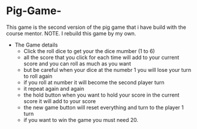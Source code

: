 # Pig-Game-
This game is the second version of the pig game that i have build with the course mentor. 
NOTE. I rebuild this game by my own.

+ The Game details
  - Click the roll dice to get your the dice mumber (1 to 6)
  - all the score that you click for each time will add to your current score and you can roll as much as you want
  - but be careful when your dice at the numebr 1 you will lose your turn to roll again
  - if you roll at number it will become the second player turn
  - it repeat again and again
  - the hold button when you want to hold your score in the current score it will add to your score
  - the new game button will reset everything and turn to the player 1 turn
  - if you want to win the game you must need 20.
